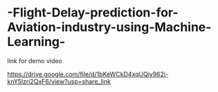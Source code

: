 # -Flight-Delay-prediction-for-Aviation-industry-using-Machine-Learning-

link for demo video

https://drive.google.com/file/d/1bKeWCkD4xqUQjy962i-knY5lzri2QxF6/view?usp=share_link
